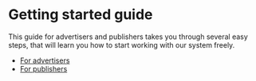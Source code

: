 
# Getting started guide

This guide for advertisers and publishers takes you through several easy steps, that will learn you how to start working with our system freely.
* [For advertisers ](http://docs.adrout.net/docs/getting-started-as-advertiser.html)
* [For publishers](http://docs.adrout.net/docs/getting-started-as-publisher%20-%20Copy.html)
